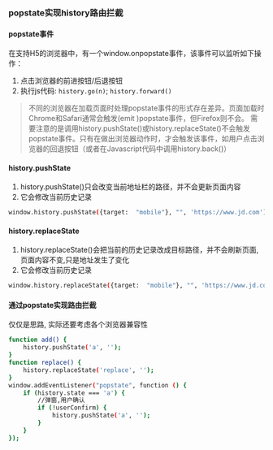 ### popstate实现history路由拦截

#### popstate事件
在支持H5的浏览器中，有一个window.onpopstate事件，该事件可以监听如下操作：
1. 点击浏览器的前进按钮/后退按钮
2. 执行js代码: `history.go(n)`; `history.forward()`

> 不同的浏览器在加载页面时处理popstate事件的形式存在差异。页面加载时Chrome和Safari通常会触发(emit )popstate事件，但Firefox则不会。
需要注意的是调用history.pushState()或history.replaceState()不会触发popstate事件。只有在做出浏览器动作时，才会触发该事件，如用户点击浏览器的回退按钮（或者在Javascript代码中调用history.back()）

#### history.pushState
1. history.pushState()只会改变当前地址栏的路径，并不会更新页面内容
2. 它会修改当前历史记录
```bash
window.history.pushState({target:  "mobile"}, "", 'https://www.jd.com');
```

#### history.replaceState
1. history.replaceState()会把当前的历史记录改成目标路径，并不会刷新页面,页面内容不变,只是地址发生了变化
2. 它会修改当前历史记录
```bash
window.history.replaceState({target:  "mobile"}, "", 'https://www.jd.com');
```

#### 通过popstate实现路由拦截
仅仅是思路, 实际还要考虑各个浏览器兼容性
```bash
function add() {
    history.pushState('a', '');
}
function replace() {
    history.replaceState('replace', '');
}
window.addEventListener("popstate", function () {
    if (history.state === 'a') {
        //弹窗,用户确认
        if (!userConfirm) {
            history.pushState('a', '');
        }
    }
});
```

